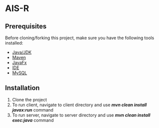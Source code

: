 # AIS-R

## Prerequisites

Before cloning/forking this project, make sure you have the following tools installed:

- [Java/JDK](https://docs.aws.amazon.com/corretto/latest/corretto-21-ug/downloads-list.html) 
- [Maven](https://maven.apache.org/)
- [JavaFx](https://openjfx.io/)
- [IDE](https://www.jetbrains.com/idea/)
- [MySQL](https://www.mysql.com/)

## Installation

1. Clone the project
2. To run client, navigate to client directory and use <i><b>mvn clean install javax:run</b></i> command 
3. To run server, navigate to server directory and use <i><b>mvn clean install exec:java</b></i> command 


